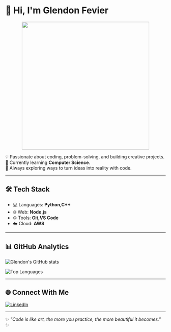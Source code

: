 # 👋 Hi, I'm Glendon Fevier  
<p align="center">
  <img src="https://raw.githubusercontent.com/Akshay090/svg-pacman/main/pacman.svg" width="400"/>
</p>

💡 Passionate about coding, problem-solving, and building creative projects.  
🌱 Currently learning **Computer Science**.  
🚀 Always exploring ways to turn ideas into reality with code.  

---

## 🛠️ Tech Stack  
- 💻 Languages: **Python,C++**
- 🌐 Web: **Node.js**
- ⚙️ Tools: **Git,VS Code**
- ☁️ Cloud: **AWS**

---

## 📊 GitHub Analytics  

![Glendon's GitHub stats](https://github-readme-stats.vercel.app/api?username=glendonfevier&show_icons=true&theme=radical)  

![Top Languages](https://github-readme-stats.vercel.app/api/top-langs/?username=glendonfevier&layout=compact&theme=radical)

---

## 🌐 Connect With Me  
[![LinkedIn](https://img.shields.io/badge/LinkedIn-0077B5?style=for-the-badge&logo=linkedin&logoColor=white)](https://www.linkedin.com/in/glendon-fevier-winata-4587292b6/)

---

✨ _"Code is like art, the more you practice, the more beautiful it becomes."_ ✨
